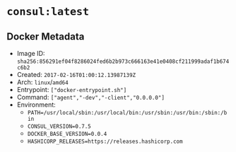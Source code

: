 # `consul:latest`

## Docker Metadata

- Image ID: `sha256:856291ef04f8286024fed6b2b973c666163e41e0408cf211999adaf1b674c6b2`
- Created: `2017-02-16T01:00:12.13987139Z`
- Arch: `linux`/`amd64`
- Entrypoint: `["docker-entrypoint.sh"]`
- Command: `["agent","-dev","-client","0.0.0.0"]`
- Environment:
  - `PATH=/usr/local/sbin:/usr/local/bin:/usr/sbin:/usr/bin:/sbin:/bin`
  - `CONSUL_VERSION=0.7.5`
  - `DOCKER_BASE_VERSION=0.0.4`
  - `HASHICORP_RELEASES=https://releases.hashicorp.com`
